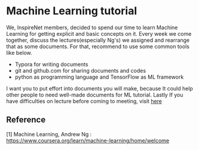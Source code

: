 # Machine Learning tutorial

We, InspireNet members, decided to spend our time to learn Machine Learning for getting explicit and basic concepts on it. Every week we come together, discuss the lectures(especially Ng's) we assigned and rearrange that as some documents. For that, recommend to use some common tools like below.

-  Typora for writing documents
-  git and github.com for sharing documents and codes
-  python as programming language and TensorFlow as ML framework

I want you to put effort into documents you will make, because It could help other people to need well-made documents for ML tutorial. Lastly If you have difficulties on lecture before coming to meeting, visit [here](https://www.coursera.org/learn/machine-learning/discussions?sort=lastActivityAtDesc&page=1)

## Reference

[1] Machine Learning, Andrew Ng : https://www.coursera.org/learn/machine-learning/home/welcome




